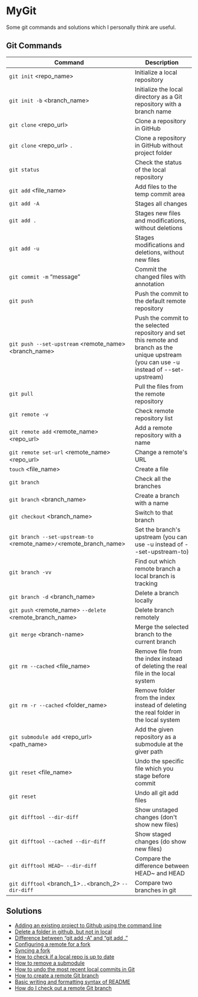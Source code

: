 # MyGit

Some git commands and solutions which I personally think are useful.  

## Git Commands

| Command | Description |
| --- | --- |
| `git init` \<repo_name\> | Initialize a local repository |
| `git init -b` <branch_name> | Initialize the local directory as a Git repository with a branch name |
| `git clone` <repo_url> | Clone a repository in GitHub |
| `git clone` <repo_url> `.` | Clone a repository in GitHub without project folder |
| `git status` | Check the status of the local repository |
| `git add` \<file_name\> | Add files to the temp commit area |
| `git add -A` | Stages all changes |
| `git add .` | Stages new files and modifications, without deletions |
| `git add -u` | Stages modifications and deletions, without new files |
| `git commit -m` “message” | Commit the changed files with annotation |
| `git push` | Push the commit to the default remote repository |
| `git push --set-upstream` \<remote_name\> \<branch_name\> | Push the commit to the selected repository and set this remote and branch as the unique upstream (you can use -u instead of --set-upstream) |
| `git pull` | Pull the files from the remote repository |
| `git remote -v` | Check remote repository list |
| `git remote add` \<remote_name\> \<repo_url\> | Add a remote repository with a name |
| `git remote set-url` \<remote_name\> \<repo_url\> | Change a remote's URL |
| `touch` \<file_name\> | Create a file |
| `git branch` | Check all the branches |
| `git branch` \<branch_name\> | Create a branch with a name |
| `git checkout` \<branch_name\> | Switch to that branch |
| `git branch --set-upstream-to` \<remote_name\>`/`\<remote_branch_name\> | Set the branch's upstream (you can use -u instead of --set-upstream-to) |
| `git branch -vv` | Find out which remote branch a local branch is tracking |
| `git branch -d` \<branch_name\> | Delete a branch locally |
| `git push` \<remote_name\> `--delete` \<remote_branch_name\> | Delete branch remotely |
| `git merge` \<branch-name\> | Merge the selected branch to the current branch |
| `git rm --cached` \<file_name\> | Remove file from the index instead of deleting the real file in the local system |
| `git rm -r --cached` \<folder_name\> | Remove folder from the index instead of deleting the real folder in the local system |
| `git submodule add` \<repo_url\> \<path_name\> | Add the given repository as a submodule at the giver path |
| `git reset` \<file_name\> | Undo the specific file which you stage before commit |
| `git reset` | Undo all git add files |
| `git difftool --dir-diff` | Show unstaged changes (don't show new files) |
| `git difftool --cached --dir-diff` | Show staged changes (do show new files) |
| `git difftool HEAD~ --dir-diff` | Compare the difference between HEAD~ and HEAD |
| `git difftool` \<branch_1\>`..`\<branch_2\> `--dir-diff` | Compare two branches in git |

## Solutions
- [Adding an existing project to Github using the command line](https://docs.github.com/en/free-pro-team@latest/github/importing-your-projects-to-github/adding-an-existing-project-to-github-using-the-command-line)
- [Delete a folder in github, but not in local](https://stackoverflow.com/questions/15597828/delete-a-folder-in-github-but-not-in-local)
- [Difference between “git add -A” and “git add .”](https://stackoverflow.com/questions/572549/difference-between-git-add-a-and-git-add?rq=1)
- [Configuring a remote for a fork](https://docs.github.com/en/free-pro-team@latest/github/collaborating-with-issues-and-pull-requests/configuring-a-remote-for-a-fork)
- [Syncing a fork](https://docs.github.com/en/free-pro-team@latest/github/collaborating-with-issues-and-pull-requests/syncing-a-fork)
- [How to check if a local repo is up to date](https://stackoverflow.com/questions/7938723/git-how-to-check-if-a-local-repo-is-up-to-date)
- [How to remove a submodule](https://stackoverflow.com/questions/1260748/how-do-i-remove-a-submodule)
- [How to undo the most recent local commits in Git](https://stackoverflow.com/questions/927358/how-do-i-undo-the-most-recent-local-commits-in-git)
- [How to create a remote Git branch](https://stackoverflow.com/questions/1519006/how-do-you-create-a-remote-git-branch)
- [Basic writing and formatting syntax of README](https://docs.github.com/en/github/writing-on-github/basic-writing-and-formatting-syntax)
- [How do I check out a remote Git branch](https://stackoverflow.com/questions/1783405/how-do-i-check-out-a-remote-git-branch)
